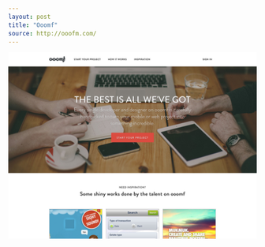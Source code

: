 ```yaml
---
layout: post
title: "Ooomf"
source: http://ooofm.com/
---
```


<img src="/screenshots/ooomf-2.jpg">
